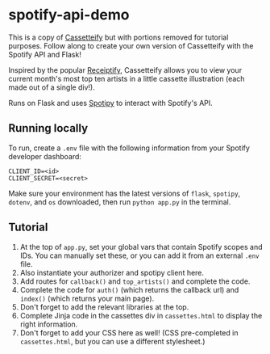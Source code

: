 # spotify-api-demo

This is a copy of [Cassetteify](https://github.com/estaudere/cassetteify) but with
portions removed for tutorial purposes. Follow along to create your own version of
Cassetteify with the Spotify API and Flask!

Inspired by the popular [Receiptify](https://receiptify.herokuapp.com/), Cassetteify
allows you to view your current month's most top ten artists in a little cassette
illustration (each made out of a single div!).

Runs on Flask and uses [Spotipy](https://github.com/plamere/spotipy) to interact with
Spotify's API.

## Running locally

To run, create a `.env` file with the following information from your Spotify developer
dashboard:

```
CLIENT_ID=<id>
CLIENT_SECRET=<secret>
```

Make sure your environment has the latest versions of `flask`, `spotipy`, `dotenv`, and
`os` downloaded, then run `python app.py` in the terminal.

## Tutorial

1. At the top of `app.py`, set your global vars that contain Spotify scopes and IDs. You can manually set these, or you can add it from an external `.env` file.
2. Also instantiate your authorizer and spotipy client here.
3. Add routes for `callback()` and `top_artists()` and complete the code.
4. Complete the code for `auth()` (which returns the callback url) and `index()` (which returns your main page).
5. Don't forget to add the relevant libraries at the top.
6. Complete Jinja code in the cassettes div in `cassettes.html` to display the right information.
7. Don't forget to add your CSS here as well! (CSS pre-completed in `cassettes.html`, but you can use a different stylesheet.)